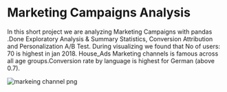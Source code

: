 # Marketing Campaigns Analysis

In this short project we are analyzing Marketing Campaigns with pandas .Done Exploratory Analysis & Summary Statistics, Conversion Attribution and Personalization A/B Test. During visualizing we found that No of users: 70 is highest in jan 2018. House_Ads Marketing channels is famous across all age groups.Conversion rate by language is highest for German (above 0.7).


![markeing channel png](https://user-images.githubusercontent.com/71408369/117507117-ab3dcd80-af54-11eb-9b77-5fb393d4bf75.png)
